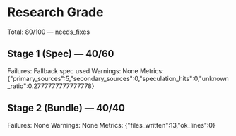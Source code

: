# Research Grade
Total: 80/100 — needs_fixes

## Stage 1 (Spec) — 40/60
Failures: Fallback spec used
Warnings: None
Metrics: {"primary_sources":5,"secondary_sources":0,"speculation_hits":0,"unknown_ratio":0.2777777777777778}

## Stage 2 (Bundle) — 40/40
Failures: None
Warnings: None
Metrics: {"files_written":13,"ok_lines":0}